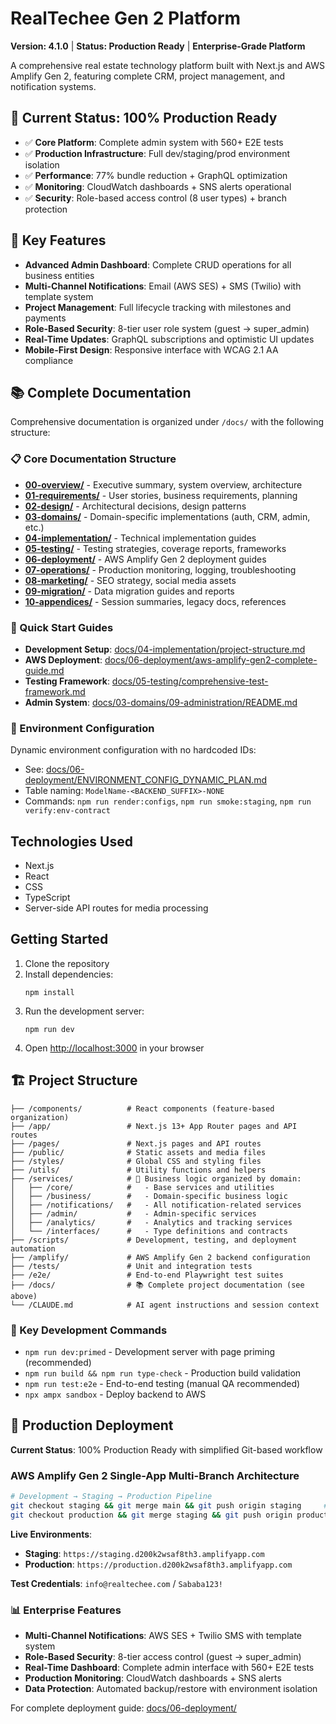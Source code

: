 # RealTechee Gen 2 Platform
**Version: 4.1.0** | **Status: Production Ready** | **Enterprise-Grade Platform**

A comprehensive real estate technology platform built with Next.js and AWS Amplify Gen 2, featuring complete CRM, project management, and notification systems.

## 🎯 **Current Status: 100% Production Ready**
- ✅ **Core Platform**: Complete admin system with 560+ E2E tests
- ✅ **Production Infrastructure**: Full dev/staging/prod environment isolation
- ✅ **Performance**: 77% bundle reduction + GraphQL optimization
- ✅ **Monitoring**: CloudWatch dashboards + SNS alerts operational
- ✅ **Security**: Role-based access control (8 user types) + branch protection

## 🚀 **Key Features**
- **Advanced Admin Dashboard**: Complete CRUD operations for all business entities
- **Multi-Channel Notifications**: Email (AWS SES) + SMS (Twilio) with template system
- **Project Management**: Full lifecycle tracking with milestones and payments
- **Role-Based Security**: 8-tier user role system (guest → super_admin)
- **Real-Time Updates**: GraphQL subscriptions and optimistic UI updates
- **Mobile-First Design**: Responsive interface with WCAG 2.1 AA compliance

## 📚 **Complete Documentation**

Comprehensive documentation is organized under `/docs/` with the following structure:

### **📋 Core Documentation Structure**
- **[00-overview/](docs/00-overview/)** - Executive summary, system overview, architecture
- **[01-requirements/](docs/01-requirements/)** - User stories, business requirements, planning
- **[02-design/](docs/02-design/)** - Architectural decisions, design patterns
- **[03-domains/](docs/03-domains/)** - Domain-specific implementations (auth, CRM, admin, etc.)
- **[04-implementation/](docs/04-implementation/)** - Technical implementation guides
- **[05-testing/](docs/05-testing/)** - Testing strategies, coverage reports, frameworks
- **[06-deployment/](docs/06-deployment/)** - AWS Amplify Gen 2 deployment guides
- **[07-operations/](docs/07-operations/)** - Production monitoring, logging, troubleshooting
- **[08-marketing/](docs/08-marketing/)** - SEO strategy, social media assets
- **[09-migration/](docs/09-migration/)** - Data migration guides and reports
- **[10-appendices/](docs/10-appendices/)** - Session summaries, legacy docs, references

### **🚀 Quick Start Guides**
- **Development Setup**: [docs/04-implementation/project-structure.md](docs/04-implementation/project-structure.md)
- **AWS Deployment**: [docs/06-deployment/aws-amplify-gen2-complete-guide.md](docs/06-deployment/aws-amplify-gen2-complete-guide.md)
- **Testing Framework**: [docs/05-testing/comprehensive-test-framework.md](docs/05-testing/comprehensive-test-framework.md)
- **Admin System**: [docs/03-domains/09-administration/README.md](docs/03-domains/09-administration/README.md)

### **🔧 Environment Configuration**
Dynamic environment configuration with no hardcoded IDs:
- See: [docs/06-deployment/ENVIRONMENT_CONFIG_DYNAMIC_PLAN.md](docs/06-deployment/ENVIRONMENT_CONFIG_DYNAMIC_PLAN.md)
- Table naming: `ModelName-<BACKEND_SUFFIX>-NONE`
- Commands: `npm run render:configs`, `npm run smoke:staging`, `npm run verify:env-contract`

## Technologies Used

- Next.js
- React
- CSS
- TypeScript
- Server-side API routes for media processing

## Getting Started

1. Clone the repository
2. Install dependencies:
   ```
   npm install
   ```
3. Run the development server:
   ```
   npm run dev
   ```
4. Open [http://localhost:3000](http://localhost:3000) in your browser

## 🏗️ **Project Structure**

```
├── /components/          # React components (feature-based organization)
├── /app/                 # Next.js 13+ App Router pages and API routes  
├── /pages/               # Next.js pages and API routes
├── /public/              # Static assets and media files
├── /styles/              # Global CSS and styling files
├── /utils/               # Utility functions and helpers
├── /services/            # 🔧 Business logic organized by domain:
│   ├── /core/            #   - Base services and utilities
│   ├── /business/        #   - Domain-specific business logic
│   ├── /notifications/   #   - All notification-related services  
│   ├── /admin/           #   - Admin-specific services
│   ├── /analytics/       #   - Analytics and tracking services
│   └── /interfaces/      #   - Type definitions and contracts
├── /scripts/             # Development, testing, and deployment automation
├── /amplify/             # AWS Amplify Gen 2 backend configuration
├── /tests/               # Unit and integration tests
├── /e2e/                 # End-to-end Playwright test suites
├── /docs/                # 📚 Complete project documentation (see above)
└── /CLAUDE.md            # AI agent instructions and session context
```

### **🔧 Key Development Commands**
- `npm run dev:primed` - Development server with page priming (recommended)
- `npm run build && npm run type-check` - Production build validation
- `npm run test:e2e` - End-to-end testing (manual QA recommended)
- `npx ampx sandbox` - Deploy backend to AWS

## 🎯 **Production Deployment**

**Current Status**: 100% Production Ready with simplified Git-based workflow

### **AWS Amplify Gen 2 Single-App Multi-Branch Architecture**
```bash
# Development → Staging → Production Pipeline
git checkout staging && git merge main && git push origin staging     # Deploy to staging
git checkout production && git merge staging && git push origin production  # Deploy to production
```

**Live Environments**:
- **Staging**: `https://staging.d200k2wsaf8th3.amplifyapp.com`
- **Production**: `https://production.d200k2wsaf8th3.amplifyapp.com`

**Test Credentials**: `info@realtechee.com` / `Sababa123!`

### **📊 Enterprise Features**
- **Multi-Channel Notifications**: AWS SES + Twilio SMS with template system
- **Role-Based Security**: 8-tier access control (guest → super_admin)
- **Real-Time Dashboard**: Complete admin interface with 560+ E2E tests
- **Production Monitoring**: CloudWatch dashboards + SNS alerts
- **Data Protection**: Automated backup/restore with environment isolation

For complete deployment guide: [docs/06-deployment/](docs/06-deployment/)